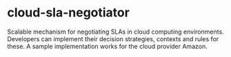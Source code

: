 cloud-sla-negotiator
====================

Scalable mechanism for negotiating SLAs in cloud computing environments. Developers can implement their decision strategies, contexts and rules for these.  A sample implementation works for the cloud provider Amazon.
